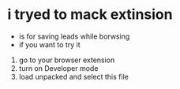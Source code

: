 # i tryed to mack extinsion
- is for saving leads while borwsing 
- if you want to try it
1. go to your browser extension
2. turn on Developer mode 
3. load unpacked and select this file